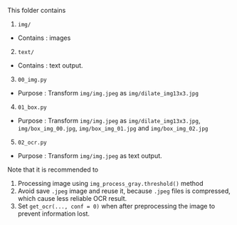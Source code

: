 This folder contains
1.  `img/`
-   Contains : images
2.  `text/`
-   Contains : text output.
3.  `00_img.py`
-   Purpose :  Transform `img/img.jpeg` as `img/dilate_img13x3.jpg`
4.  `01_box.py`
-   Purpose : Transform `img/img.jpeg` as `img/dilate_img13x3.jpg`, 
    `img/box_img_00.jpg`, `img/box_img_01.jpg` and `img/box_img_02.jpg`
5.  `02_ocr.py`
-   Purpose : Transform `img/img.jpeg` as text output.

Note that it is recommended to
1.  Processing image using `img_process_gray.threshold()` method
2.  Avoid save `.jpeg` image and reuse it, because `.jpeg` files is compressed, which cause less reliable OCR result.
3.  Set `get_ocr(..., conf = 0)` when after preprocessing the image to prevent information lost.
